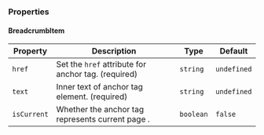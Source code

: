 ### Properties

#### BreadcrumbItem

| Property    | Description                                         | Type      | Default     |
| ----------- | --------------------------------------------------- | --------- | ----------- |
| `href`      | Set the `href` attribute for anchor tag. (required) | `string`  | `undefined` |
| `text`      | Inner text of anchor tag element. (required)        | `string`  | `undefined` |
| `isCurrent` | Whether the anchor tag represents current page .    | `boolean` | `false`     |
